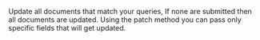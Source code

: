 Update all documents that match your queries, If none are submitted then all documents are updated. Using the patch method you can pass only specific fields that will get updated.